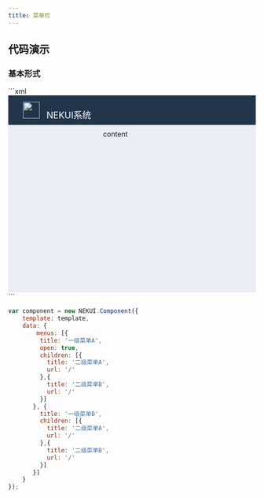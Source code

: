 ```yaml
---
title: 菜单栏
---
```


## 代码演示

### 基本形式

<!-- demo_start -->
<div class="m-example"></div>
<style>
    .m-example {
        font-family:Helvetica Neue,Helvetica,PingFang SC,Hiragino Sans GB,Microsoft YaHei,\\5FAE\8F6F\96C5\9ED1,Arial,sans-serif;
        overflow: hidden;
        padding: 0;
    }
    .demo-main {
        position:relative;
        height: 400px;
        background: #eaedf3;
    }
    .demo-head {
        box-sizing: border-box;
        height: 60px;
        background: #22354a;
        padding: 13px 30px;
        font-size: 18px;
        color: #fff;
    }
    .demo-body {
        position: absolute;
        left: 180px;
        top: 60px;
        bottom: 0;
        right: 0;
        padding: 10px 13px;
    }
</style>
```xml

<div class="demo-main">
    <div class="demo-head">
        <img src="//haitao.nos.netease.com/2fecfadc7d48464b90c2fe9b5d92412a.svg" width="34px" height="34px" style="margin-right:9px;" />
        NEKUI系统
    </div>
    <kl-sidebar menus={menus} bodyEl="j-body" />
    <div id="j-body" class="demo-body">
        <ui.card title="标题">
            content
        </ui.card>
    </div>
</div>
```

```javascript
var component = new NEKUI.Component({
    template: template,
    data: {
        menus: [{
         title: '一级菜单A',
         open: true,
         children: [{
           title: '二级菜单A',
           url: '/'
         },{
           title: '二级菜单B',
           url: '/'
         }]
       }, {
         title: '一级菜单B',
         children: [{
           title: '二级菜单A',
           url: '/'
         },{
           title: '二级菜单B',
           url: '/'
         }]
       }]
    }
});
```
<!-- demo_end -->

